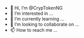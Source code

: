 - 👋 Hi, I’m @CrypTokenNG
- 👀 I’m interested in ...
- 🌱 I’m currently learning ...
- 💞️ I’m looking to collaborate on ...
- 📫 How to reach me ...

<!---
CrypTokenNG/CrypTokenNG is a ✨ special ✨ repository because its `README.md` (this file) appears on your GitHub profile.
You can click the Preview link to take a look at your changes.
--->
